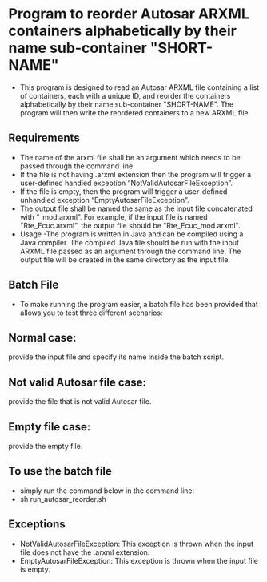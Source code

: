 # Program to reorder Autosar ARXML containers alphabetically by their name sub-container "SHORT-NAME"
- This program is designed to read an Autosar ARXML file containing a list of containers, each with a unique ID, and reorder the containers alphabetically by their name sub-container "SHORT-NAME". The program will then write the reordered containers to a new ARXML file.

## Requirements
- The name of the arxml file shall be an argument which needs to be passed through the command line.
- If the file is not having .arxml extension then the program will trigger a user-defined handled exception “NotValidAutosarFileException”.
- If the file is empty, then the program will trigger a user-defined unhandled exception “EmptyAutosarFileException”.
- The output file shall be named the same as the input file concatenated with “_mod.arxml”. For example, if the input file is named "Rte_Ecuc.arxml", the output file should be "Rte_Ecuc_mod.arxml".
- Usage
-The program is written in Java and can be compiled using a Java compiler. The compiled Java file should be run with the input ARXML file passed as an argument through the command line. The output file will be created in the same directory as the input file.

## Batch File
- To make running the program easier, a batch file has been provided that allows you to test three different scenarios:

## Normal case:
   provide the input file and specify its name inside the batch script.
## Not valid Autosar file case:
   provide the file that is not valid Autosar file.
## Empty file case: 
   provide the empty file.
## To use the batch file
- simply run the command below in the command line:
- sh run_autosar_reorder.sh
## Exceptions
- NotValidAutosarFileException: This exception is thrown when the input file does not have the .arxml extension.
- EmptyAutosarFileException: This exception is thrown when the input file is empty.
